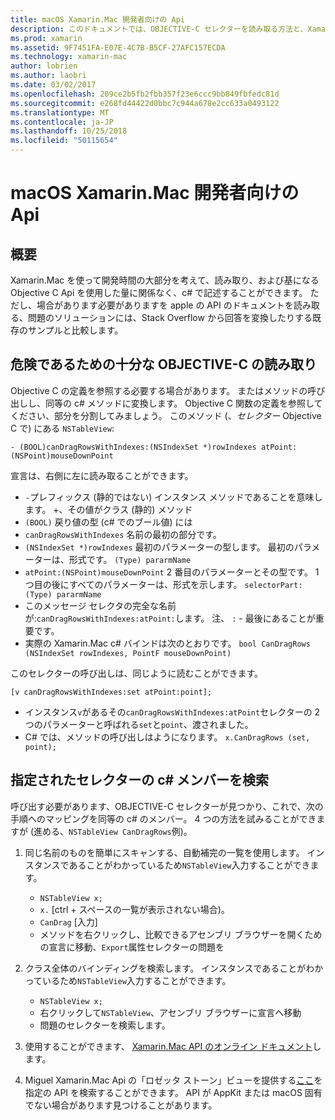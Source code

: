 ```yaml
---
title: macOS Xamarin.Mac 開発者向けの Api
description: このドキュメントでは、OBJECTIVE-C セレクターを読み取る方法と、Xamarin.Mac アプリで c# の対応するメソッドを検索する方法について説明します。
ms.prod: xamarin
ms.assetid: 9F7451FA-E07E-4C7B-B5CF-27AFC157ECDA
ms.technology: xamarin-mac
author: lobrien
ms.author: laobri
ms.date: 03/02/2017
ms.openlocfilehash: 209ce2b5fb2fbb357f23e6ccc9bb849fbfedc81d
ms.sourcegitcommit: e268fd44422d0bbc7c944a678e2cc633a0493122
ms.translationtype: MT
ms.contentlocale: ja-JP
ms.lasthandoff: 10/25/2018
ms.locfileid: "50115654"
---
```

# <a name="macos-apis-for-xamarinmac-developers"></a>macOS Xamarin.Mac 開発者向けの Api

## <a name="overview"></a>概要

Xamarin.Mac を使って開発時間の大部分を考えて、読み取り、および基になる Objective C Api を使用した量に関係なく、c# で記述することができます。 ただし、場合があります必要がありますを apple の API のドキュメントを読み取る、問題のソリューションには、Stack Overflow から回答を変換したりする既存のサンプルと比較します。

## <a name="reading-enough-objective-c-to-be-dangerous"></a>危険であるための十分な OBJECTIVE-C の読み取り

Objective C の定義を参照する必要する場合があります。 またはメソッドの呼び出しし、同等の c# メソッドに変換します。 Objective C 関数の定義を参照してください、部分を分割してみましょう。 このメソッド (、*セレクター* Objective C で) にある  `NSTableView`:

```objc
- (BOOL)canDragRowsWithIndexes:(NSIndexSet *)rowIndexes atPoint:(NSPoint)mouseDownPoint
```

宣言は、右側に左に読み取ることができます。

- `-`プレフィックス (静的ではない) インスタンス メソッドであることを意味します。 +、その値がクラス (静的) メソッド
- `(BOOL)` 戻り値の型 (c# でのブール値) には
- `canDragRowsWithIndexes` 名前の最初の部分です。
- `(NSIndexSet *)rowIndexes` 最初のパラメーターの型します。 最初のパラメーターは、形式です。 `(Type) pararmName`
- `atPoint:(NSPoint)mouseDownPoint` 2 番目のパラメーターとその型です。 1 つ目の後にすべてのパラメーターは、形式を示します。 `selectorPart:(Type) pararmName`
- このメッセージ セレクタの完全な名前が:`canDragRowsWithIndexes:atPoint:`します。 注、 `:` - 最後にあることが重要です。
- 実際の Xamarin.Mac c# バインドは次のとおりです。 `bool CanDragRows (NSIndexSet rowIndexes, PointF mouseDownPoint)`

このセレクターの呼び出しは、同じように読むことができます。

```objc
[v canDragRowsWithIndexes:set atPoint:point];
```

- インスタンス`v`があるその`canDragRowsWithIndexes:atPoint`セレクターの 2 つのパラメーターと呼ばれる`set`と`point`、渡されました。
- C# では、メソッドの呼び出しはようになります。 `x.CanDragRows (set, point);`

<a name="finding_selector" />

## <a name="finding-the-c-member-for-a-given-selector"></a>指定されたセレクターの c# メンバーを検索

呼び出す必要があります、OBJECTIVE-C セレクターが見つかり、これで、次の手順へのマッピングを同等の c# のメンバー。 4 つの方法を試みることができますが (進める、`NSTableView CanDragRows`例)。

1. 同じ名前のものを簡単にスキャンする、自動補完の一覧を使用します。 インスタンスであることがわかっているため`NSTableView`入力することができます。

    - `NSTableView x;`
    - `x.` [ctrl + スペースの一覧が表示されない場合)。
    - `CanDrag` [入力]
    - メソッドを右クリックし、比較できるアセンブリ ブラウザーを開くための宣言に移動、`Export`属性セレクターの問題を

2. クラス全体のバインディングを検索します。 インスタンスであることがわかっているため`NSTableView`入力することができます。

    - `NSTableView x;`
    - 右クリックして`NSTableView`、アセンブリ ブラウザーに宣言へ移動
    - 問題のセレクターを検索します。

3. 使用することができます、 [Xamarin.Mac API のオンライン ドキュメント](https://docs.microsoft.com/dotnet/api/?view=xamarinmac-3.0)します。

4. Miguel Xamarin.Mac Api の「ロゼッタ ストーン」ビューを提供する[ここ](http://tirania.org/tmp/rosetta.html)を指定の API を検索することができます。 API が AppKit または macOS 固有でない場合があります見つけることがあります。

<!--
Note: In some cases, the assembly browser can hit a bug where it will open but not jump to the right definition. Keep that tab open, switch back to your source code and try again.
Note: The assembly browser tricks currently only works with Xamarin.Mac Classic. This will be fixed in a future version.
-->

